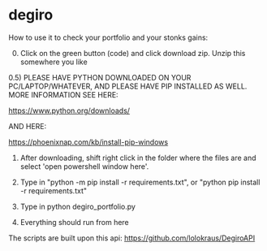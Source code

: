 # degiro
How to use it to check your portfolio and your stonks gains: 

0) Click on the green button (code) and click download zip. Unzip this somewhere you like

0.5) PLEASE HAVE PYTHON DOWNLOADED ON YOUR PC/LAPTOP/WHATEVER, AND PLEASE HAVE PIP INSTALLED AS WELL. MORE INFORMATION SEE HERE: 

https://www.python.org/downloads/ 

AND HERE:

https://phoenixnap.com/kb/install-pip-windows 

1) After downloading, shift right click in the folder where the files are and select 'open powershell window here'. 

2) Type in "python -m pip install -r requirements.txt", or "python pip install -r requirements.txt"

3) Type in python degiro_portfolio.py

4) Everything should run from here


The scripts are built upon this api: https://github.com/lolokraus/DegiroAPI
